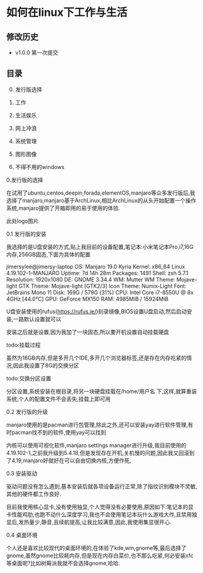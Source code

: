 <!--
author: Jimersy Lee
head: 
date: 2020-02-24
title: 如何在linux下工作与生活
tags: LINUX
images: 
category: linux
status: publish
summary: 我是如何在linux下工作和生活的,查看本文即可揭晓
-->

# 如何在linux下工作与生活

## 修改历史

- v1.0.0 第一次提交

## 目录

0. 发行版选择

1. 工作
2. 生活娱乐
3. 网上冲浪
4. 系统管理
5. 图形图像
6. 不得不用的windows

0.发行版的选择

在试用了ubuntu,centos,deepin,forada,elementOS,manjaro等众多发行版后,我选择了manjaro,manjaro基于ArchLinux,相比ArchLinux的从头开始配置一个操作系统,manjaro提供了开箱即用的易于使用的体验.

此处logo图片

0.1 发行版的安装

我选择的是U盘安装的方式,贴上我目前的设备配置,笔记本:小米笔记本Pro,i7,16G内存,256GB固态,下面为具体的配置

 jimersylee@jimersy-laptop
 OS: Manjaro 19.0 Kyria
 Kernel: x86_64 Linux 4.19.102-1-MANJARO
  Uptime: 7d 14h 28m
  Packages: 1491
  Shell: zsh 5.7.1
  Resolution: 1920x1080
  DE: GNOME 3.34.4
  WM: Mutter
  WM Theme: Mojave-light
  GTK Theme: Mojave-light [GTK2/3]
  Icon Theme: Numix-Light
  Font: JetBrains Mono 11
  Disk: 169G / 579G (31%)
  CPU: Intel Core i7-8550U @ 8x 4GHz [44.0°C]
  GPU: GeForce MX150
  RAM: 4985MiB / 15924MiB

  U盘安装使用的rufus(https://rufus.ie/)刻录镜像,BIOS设置U盘启动,然后启动安装,一路默认设置就可以

安装之后就是设置,因为我加了一块固态,所以要开机设置自动挂载硬盘

todo:挂载过程

虽然为16GB内存,但是多开几个IDE,多开几个浏览器标签,还是存在内存吃紧的情况,因此我设置了8G的交换分区

todo:交换分区设置

分区设置,系统安装在根目录,将另一块硬盘挂载在/home/用户名 下,这样,就算重装系统,个人的配置文件不会丢失,挂载上即可用



0.2 发行版的升级

manjaro使用的是pacman进行包管理,除此之外,还可以安装yay进行软件管理,有时pacman找不到的软件,使用yay可以找到

内核可以使用可视化软件,manjaro settings manager进行升级,我目前使用的4.19.102-1,之前我升级到5.4.18,但是发现存在开机,关机慢的问题,因此我又回滚到了4.19,manjaro好就好在可以自由切换内核,方便作死,

0.3 安装驱动

驱动问题没有怎么遇到,基本安装后就各项设备运行正常,除了指纹识别模块不灵敏,其他的硬件都工作良好.

目前我使用核心显卡,没有使用独显,个人觉得没有必要使用,原因如下:笔记本的显卡性能鸡肋,也跑不动什么深度学习,我也不会使用笔记本玩什么游戏大作,且禁用独显后,发热量少,静音,且续航提高,让我比较满意,因此,我使用集显很开心.

0.4 桌面环境

个人还是喜欢比较现代的桌面环境的,在体验了kde,wm,gnome等,最后选择了gnome,虽然gnome比较耗内存,但是现在内存白菜价,也不那么吃紧,何必安装xfc等桌面呢?比如树莓派我就不会选择gnome,哈哈.


